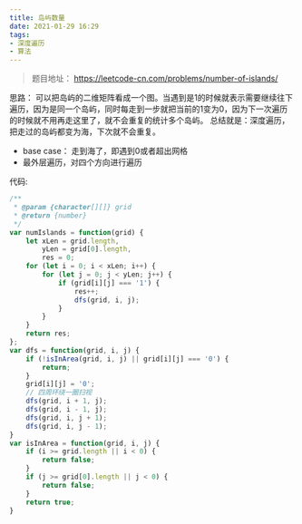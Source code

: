 ```yaml
---
title: 岛屿数量
date: 2021-01-29 16:29
tags:
- 深度遍历
- 算法
---
```


> 题目地址： https://leetcode-cn.com/problems/number-of-islands/

思路： 可以把岛屿的二维矩阵看成一个图。当遇到是1的时候就表示需要继续往下遍历，因为是同一个岛屿，同时每走到一步就把当前的1变为0，因为下一次遍历的时候就不用再走这里了，就不会重复的统计多个岛屿。  总结就是：深度遍历，把走过的岛屿都变为海，下次就不会重复。  

+ base case： 走到海了，即遇到0或者超出网格
+ 最外层遍历，对四个方向进行遍历

代码:

```javascript
/**
 * @param {character[][]} grid
 * @return {number}
 */
var numIslands = function(grid) {
    let xLen = grid.length,
        yLen = grid[0].length,
        res = 0;
    for (let i = 0; i < xLen; i++) {
        for (let j = 0; j < yLen; j++) {
            if (grid[i][j] === '1') {
                res++;
                dfs(grid, i, j);
            }
        }
    }
    return res;
};
var dfs = function(grid, i, j) {
    if (!isInArea(grid, i, j) || grid[i][j] === '0') {
        return;
    }
    grid[i][j] = '0';
    // 四周环绕一圈扫视
    dfs(grid, i + 1, j);
    dfs(grid, i - 1, j);
    dfs(grid, i, j + 1);
    dfs(grid, i, j - 1);
}
var isInArea = function(grid, i, j) {
    if (i >= grid.length || i < 0) {
        return false;
    }
    if (j >= grid[0].length || j < 0) {
        return false;
    }
    return true;
}
```

